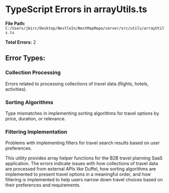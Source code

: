# TypeScript Errors in arrayUtils.ts

**File Path:** `C:/Users/jbirc/Desktop/NestleIn/NestMapRepo/server/src/utils/arrayUtils.ts`

**Total Errors:** 2

## Error Types:

### Collection Processing
Errors related to processing collections of travel data (flights, hotels, activities).

### Sorting Algorithms
Type mismatches in implementing sorting algorithms for travel options by price, duration, or relevance.

### Filtering Implementation
Problems with implementing filters for travel search results based on user preferences.

This utility provides array helper functions for the B2B travel planning SaaS application. The errors indicate issues with how collections of travel data are processed from external APIs like Duffel, how sorting algorithms are implemented to present travel options in a meaningful order, and how filtering is implemented to help users narrow down travel choices based on their preferences and requirements.
